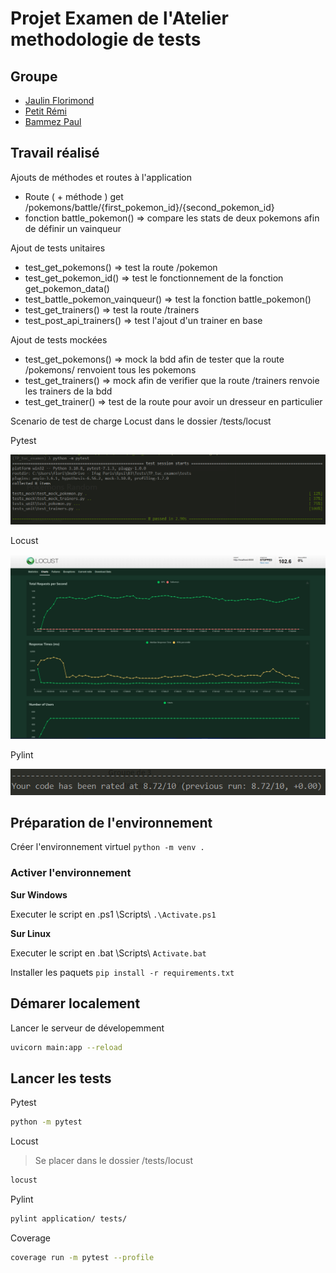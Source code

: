 # Projet Examen de l'Atelier methodologie de tests

## Groupe

- [Jaulin Florimond](https://github.com/Jflo02)
- [Petit Rémi](https://github.com/piett-rm)
- [Bammez Paul](https://github.com/bammezpaul)

## Travail réalisé

Ajouts de méthodes et routes à l'application

- Route ( + méthode ) get /pokemons/battle/{first_pokemon_id}/{second_pokemon_id}
- fonction battle_pokemon() => compare les stats de deux pokemons afin de définir un vainqueur

Ajout de tests unitaires

- test_get_pokemons() => test la route /pokemon
- test_get_pokemon_id() => test le fonctionnement de la fonction get_pokemon_data()
- test_battle_pokemon_vainqueur() => test la fonction battle_pokemon()
- test_get_trainers() => test la route /trainers
- test_post_api_trainers() => test l'ajout d'un trainer en base

Ajout de tests mockées

- test_get_pokemons() => mock la bdd afin de tester que la route /pokemons/ renvoient tous les pokemons
- test_get_trainers() => mock afin de verifier que la route /trainers renvoie les trainers de la bdd
- test_get_trainer() => test de la route pour avoir un dresseur en particulier

Scenario de test de charge Locust dans le dossier /tests/locust

Pytest

![Pytest screenshot](./screenshots/pytest.png)

Locust

![Locust screenshot](./screenshots/locust.png)

Pylint

![Pylint screenshot](./screenshots/pylint.png)

## Préparation de l'environnement

Créer l'environnement virtuel `python -m venv .`

### Activer l'environnement

**Sur Windows**

Executer le script en .ps1 \Scripts\ `.\Activate.ps1`

**Sur Linux**

Executer le script en .bat \Scripts\ `Activate.bat`

Installer les paquets
`pip install -r requirements.txt`

## Démarer localement

Lancer le serveur de dévelopemment

```bash
uvicorn main:app --reload
```

## Lancer les tests

Pytest

```bash
python -m pytest
```

Locust

> Se placer dans le dossier /tests/locust

```bash
locust
```

Pylint

```bash
pylint application/ tests/
```

Coverage

```bash
coverage run -m pytest --profile
```
